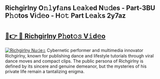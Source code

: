 ## Richgirlny O𝚗𝚕yf𝚊ns L𝚎a𝚔ed N𝚞𝚍es - Part-3BU P𝚑𝚘tos Vi𝚍𝚎o - H𝚘𝚝 Part L𝚎a𝚔s 2y7az

# <h2><a href="http://kf8b36e.oniu.top/?m=Richgirlny">🔗👉 🔴 Richgirlny P𝚑ot𝚘𝚜 V𝚒d𝚎o</a></h2>

[![Richgirlny Nu𝚍e𝚜](https://i.imgur.com/0qMVB7G.gif)](http://kf8b36e.oniu.top/?m=Richgirlny)
Cybernetic performer and multimedia innovator Richgirlny, known for publishing dance and lifestyle tutorials through viral dance moves and compact clips. The public persona of Richgirlny is defined by its sincere and genuine demeanor, but the mysteries of his private life remain a tantalizing enigma.  
